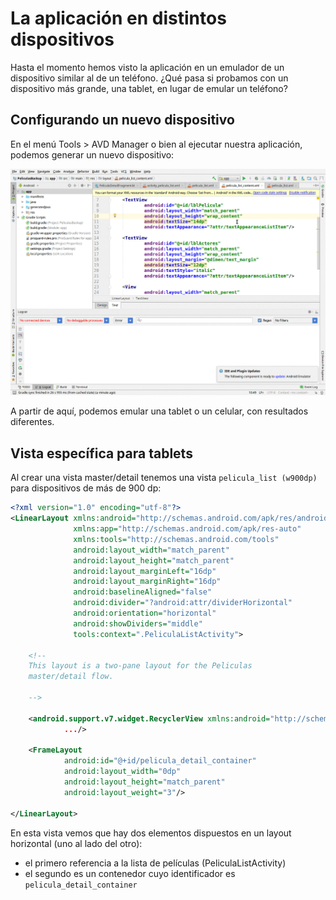 # La aplicación en distintos dispositivos

Hasta el momento hemos visto la aplicación en un emulador de un dispositivo similar al de un teléfono. ¿Qué pasa si probamos con un dispositivo más grande, una tablet, en lugar de emular un teléfono?

## Configurando un nuevo dispositivo

En el menú Tools > AVD Manager o bien al ejecutar nuestra aplicación, podemos generar un nuevo dispositivo:

![video](../videos/configuringTablet.gif)

A partir de aquí, podemos emular una tablet o un celular, con resultados diferentes.

## Vista específica para tablets

Al crear una vista master/detail tenemos una vista `pelicula_list (w900dp)` para dispositivos de más de 900 dp:

```xml
<?xml version="1.0" encoding="utf-8"?>
<LinearLayout xmlns:android="http://schemas.android.com/apk/res/android"
              xmlns:app="http://schemas.android.com/apk/res-auto"
              xmlns:tools="http://schemas.android.com/tools"
              android:layout_width="match_parent"
              android:layout_height="match_parent"
              android:layout_marginLeft="16dp"
              android:layout_marginRight="16dp"
              android:baselineAligned="false"
              android:divider="?android:attr/dividerHorizontal"
              android:orientation="horizontal"
              android:showDividers="middle"
              tools:context=".PeliculaListActivity">

    <!--
    This layout is a two-pane layout for the Peliculas
    master/detail flow.
    
    -->

    <android.support.v7.widget.RecyclerView xmlns:android="http://schemas.android.com/apk/res/android"
            .../>

    <FrameLayout
            android:id="@+id/pelicula_detail_container"
            android:layout_width="0dp"
            android:layout_height="match_parent"
            android:layout_weight="3"/>

</LinearLayout>
```

En esta vista vemos que hay dos elementos dispuestos en un layout horizontal (uno al lado del otro):

* el primero referencia a la lista de películas (PeliculaListActivity)
* el segundo es un contenedor cuyo identificador es `pelicula_detail_container`


